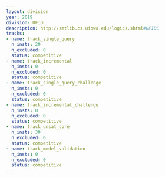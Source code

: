 ```yaml
---
layout: division
year: 2019
division: UFIDL
description: http://smtlib.cs.uiowa.edu/logics.shtml#UFIDL
tracks:
- name: track_single_query
  n_insts: 20
  n_excluded: 0
  status: competitive
- name: track_incremental
  n_insts: 0
  n_excluded: 0
  status: competitive
- name: track_single_query_challenge
  n_insts: 0
  n_excluded: 0
  status: competitive
- name: track_incremental_challenge
  n_insts: 0
  n_excluded: 0
  status: competitive
- name: track_unsat_core
  n_insts: 30
  n_excluded: 0
  status: competitive
- name: track_model_validation
  n_insts: 0
  n_excluded: 0
  status: competitive
---
```


